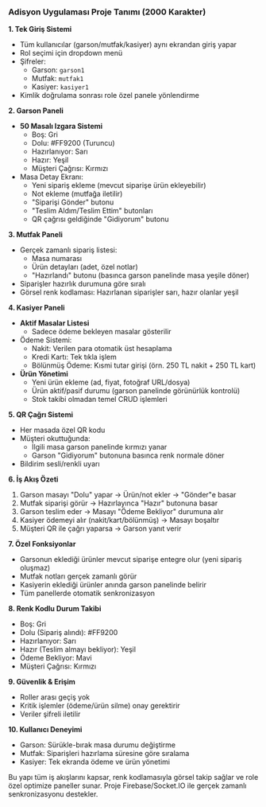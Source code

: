 ### Adisyon Uygulaması Proje Tanımı (2000 Karakter)

**1. Tek Giriş Sistemi**  
- Tüm kullanıcılar (garson/mutfak/kasiyer) aynı ekrandan giriş yapar  
- Rol seçimi için dropdown menü  
- Şifreler:  
  - Garson: `garson1`  
  - Mutfak: `mutfak1`  
  - Kasiyer: `kasiyer1`  
- Kimlik doğrulama sonrası role özel panele yönlendirme  

**2. Garson Paneli**  
- **50 Masalı Izgara Sistemi**  
  - Boş: Gri  
  - Dolu: #FF9200 (Turuncu)  
  - Hazırlanıyor: Sarı  
  - Hazır: Yeşil  
  - Müşteri Çağrısı: Kırmızı  
- Masa Detay Ekranı:  
  - Yeni sipariş ekleme (mevcut siparişe ürün ekleyebilir)  
  - Not ekleme (mutfağa iletilir)  
  - "Siparişi Gönder" butonu  
  - "Teslim Aldım/Teslim Ettim" butonları  
  - QR çağrısı geldiğinde "Gidiyorum" butonu  

**3. Mutfak Paneli**  
- Gerçek zamanlı sipariş listesi:  
  - Masa numarası  
  - Ürün detayları (adet, özel notlar)  
  - "Hazırlandı" butonu (basınca garson panelinde masa yeşile döner)  
- Siparişler hazırlık durumuna göre sıralı  
- Görsel renk kodlaması: Hazırlanan siparişler sarı, hazır olanlar yeşil  

**4. Kasiyer Paneli**  
- **Aktif Masalar Listesi**  
  - Sadece ödeme bekleyen masalar gösterilir  
- Ödeme Sistemi:  
  - Nakit: Verilen para otomatik üst hesaplama  
  - Kredi Kartı: Tek tıkla işlem  
  - Bölünmüş Ödeme: Kısmi tutar girişi (örn. 250 TL nakit + 250 TL kart)  
- **Ürün Yönetimi**  
  - Yeni ürün ekleme (ad, fiyat, fotoğraf URL/dosya)  
  - Ürün aktif/pasif durumu (garson panelinde görünürlük kontrolü)  
  - Stok takibi olmadan temel CRUD işlemleri  

**5. QR Çağrı Sistemi**  
- Her masada özel QR kodu  
- Müşteri okuttuğunda:  
  - İlgili masa garson panelinde kırmızı yanar  
  - Garson "Gidiyorum" butonuna basınca renk normale döner  
- Bildirim sesli/renkli uyarı  

**6. İş Akış Özeti**  
1. Garson masayı "Dolu" yapar → Ürün/not ekler → "Gönder"e basar  
2. Mutfak siparişi görür → Hazırlayınca "Hazır" butonuna basar  
3. Garson teslim eder → Masayı "Ödeme Bekliyor" durumuna alır  
4. Kasiyer ödemeyi alır (nakit/kart/bölünmüş) → Masayı boşaltır  
5. Müşteri QR ile çağrı yaparsa → Garson yanıt verir  

**7. Özel Fonksiyonlar**  
- Garsonun eklediği ürünler mevcut siparişe entegre olur (yeni sipariş oluşmaz)  
- Mutfak notları gerçek zamanlı görür  
- Kasiyerin eklediği ürünler anında garson panelinde belirir  
- Tüm panellerde otomatik senkronizasyon  

**8. Renk Kodlu Durum Takibi**  
- Boş: Gri  
- Dolu (Sipariş alındı): #FF9200  
- Hazırlanıyor: Sarı  
- Hazır (Teslim almayı bekliyor): Yeşil  
- Ödeme Bekliyor: Mavi  
- Müşteri Çağrısı: Kırmızı  

**9. Güvenlik & Erişim**  
- Roller arası geçiş yok  
- Kritik işlemler (ödeme/ürün silme) onay gerektirir  
- Veriler şifreli iletilir  

**10. Kullanıcı Deneyimi**  
- Garson: Sürükle-bırak masa durumu değiştirme  
- Mutfak: Siparişleri hazırlama süresine göre sıralama  
- Kasiyer: Tek ekranda ödeme ve ürün yönetimi  

Bu yapı tüm iş akışlarını kapsar, renk kodlamasıyla görsel takip sağlar ve role özel optimize paneller sunar. Proje Firebase/Socket.IO ile gerçek zamanlı senkronizasyonu destekler.